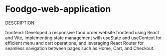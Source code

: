 # Foodgo-web-application

DESCRIPTION

frontend:
  Developed a responsive food order website frontend using React and Vite, implementing state management with useState and useContext for efficient menu and cart operations, 
  and leveraging React Router for seamless navigation between pages such as Home, Cart, and Checkout. 